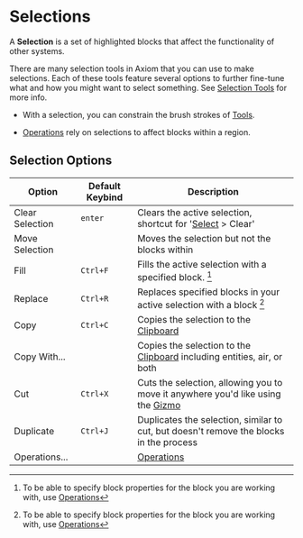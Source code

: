 # Selections

A **Selection** is a set of highlighted blocks that affect the functionality of other systems.

There are many selection tools in Axiom that you can use to make selections. Each of these tools feature several options to further fine-tune what and how you might want to select something. See [Selection Tools](/tools/selection/intro.md) for more info.

- With a selection, you can constrain the brush strokes of [Tools](/tools/intro.md).

- [Operations](/editor/mainmenubar/operations.md) rely on selections to affect blocks within a region.

## Selection Options

|Option|Default Keybind|Description|
|--|---|---|
|Clear Selection|`enter`|Clears the active selection, shortcut for '[Select](/editor/mainmenubar/select.md) > Clear' |
|Move Selection||Moves the selection but not the blocks within|
|Fill|`Ctrl+F`|Fills the active selection with a specified block. [^note1] |
|Replace|`Ctrl+R`|Replaces specified blocks in your active selection with a block [^note1]|
|Copy|`Ctrl+C`|Copies the selection to the [Clipboard](/editor/windows/clipboard.md)|
|Copy With...||Copies the selection to the [Clipboard](/editor/windows/clipboard.md) including entities, air, or both|
|Cut|`Ctrl+X`|Cuts the selection, allowing you to move it anywhere you'd like using the [Gizmo](gizmos.md)|
|Duplicate|`Ctrl+J`|Duplicates the selection, similar to cut, but doesn't remove the blocks in the process|
|Operations...||[Operations](/editor/mainmenubar/operations.md)|


[^note1]: To be able to specify block properties for the block you are working with, use [Operations](/editor/mainmenubar/operations.md)